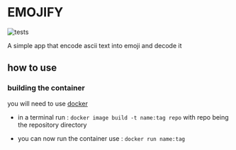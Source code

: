 # EMOJIFY

![tests](https://github.com/Joachim-barre/emojify/actions/workflows/python-app.yml/badge.svg)

A simple app that encode ascii text into emoji and decode it

## how to use

### building the container

you will need to use [docker](https://docs.docker.com/get-docker/)

* in a terminal run :
  ```docker image build -t name:tag repo```
  with repo being the repository directory

*  you can now run the container use :
   ```docker run name:tag```
